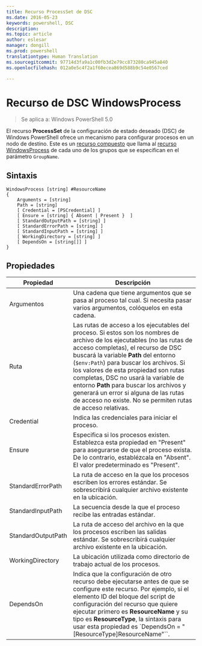 ```yaml
---
title: Recurso ProcessSet de DSC
ms.date: 2016-05-23
keywords: powershell, DSC
description: 
ms.topic: article
author: eslesar
manager: dongill
ms.prod: powershell
translationtype: Human Translation
ms.sourcegitcommit: 97714d3fa9a1c00fb3d2e79cc873280ca945a840
ms.openlocfilehash: 012a0e5c4f2a1f60ecea869d588b9c54e0567ced

---
```


# Recurso de DSC WindowsProcess

> Se aplica a: Windows PowerShell 5.0

El recurso **ProcessSet** de la configuración de estado deseado (DSC) de Windows PowerShell ofrece un mecanismo para configurar procesos en un nodo de destino. Este es un [recurso compuesto](authoringResourceComposite.md) que llama al [recurso WindowsProcess](windowsProcessResource.md) de cada uno de los grupos que se especifican en el parámetro `GroupName`.

## Sintaxis

```
WindowsProcess [string] #ResourceName
{
    Arguments = [string]
    Path = [string]
    [ Credential = [PSCredential] ]
    [ Ensure = [string] { Absent | Present }  ]
    [ StandardOutputPath = [string] ]
    [ StandardErrorPath = [string] ]
    [ StandardInputPath = [string] ]   
    [ WorkingDirectory = [string] ]
    [ DependsOn = [string[]] ]
}
```

## Propiedades
|  Propiedad  |  Descripción   | 
|---|---| 
| Argumentos| Una cadena que tiene argumentos que se pasa al proceso tal cual. Si necesita pasar varios argumentos, colóquelos en esta cadena.| 
| Ruta| Las rutas de acceso a los ejecutables del proceso. Si estos son los nombres de archivo de los ejecutables (no las rutas de acceso completas), el recurso de DSC buscará la variable **Path** del entorno (`$env:Path`) para buscar los archivos. Si los valores de esta propiedad son rutas completas, DSC no usará la variable de entorno **Path** para buscar los archivos y generará un error si alguna de las rutas de acceso no existe. No se permiten rutas de acceso relativas.| 
| Credential| Indica las credenciales para iniciar el proceso.| 
| Ensure| Especifica si los procesos existen. Establezca esta propiedad en "Present" para asegurarse de que el proceso exista. De lo contrario, establézcala en "Absent". El valor predeterminado es "Present".| 
| StandardErrorPath| La ruta de acceso en la que los procesos escriben los errores estándar. Se sobrescribirá cualquier archivo existente en la ubicación.| 
| StandardInputPath| La secuencia desde la que el proceso recibe las entradas estándar.| 
| StandardOutputPath| La ruta de acceso del archivo en la que los procesos escriben las salidas estándar. Se sobrescribirá cualquier archivo existente en la ubicación.| 
| WorkingDirectory| La ubicación utilizada como directorio de trabajo actual de los procesos.| 
| DependsOn | Indica que la configuración de otro recurso debe ejecutarse antes de que se configure este recurso. Por ejemplo, si el elemento ID del bloque del script de configuración del recurso que quiere ejecutar primero es **ResourceName** y su tipo es **ResourceType**, la sintaxis para usar esta propiedad es `DependsOn = "[ResourceType]ResourceName"``.| 




<!--HONumber=Aug16_HO3-->


